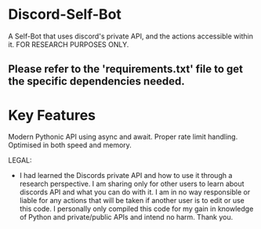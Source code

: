 # Discord-Self-Bot
A Self-Bot that uses discord's private API, and the actions accessible within it. FOR RESEARCH PURPOSES ONLY. 

Please refer to the 'requirements.txt' file to get the specific dependencies needed.
------------------------------------------------------------------------------------------------------------------------------
# Key Features
Modern Pythonic API using async and await.
Proper rate limit handling.
Optimised in both speed and memory.

LEGAL:
- I had learned the Discords private API and how to use it through a research perspective. I am sharing only for other users to learn about discords API and what you can do with it. I am in no way responsible or liable for any actions that will be taken if another user is to edit or use this code. I personally only compiled this code for my gain in knowledge of Python and private/public APIs and intend no harm. Thank you.
